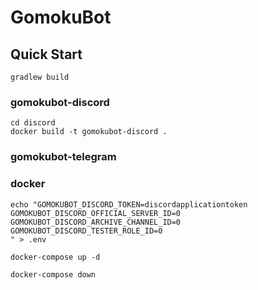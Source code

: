 # GomokuBot

## Quick Start

```shell
gradlew build
```

### gomokubot-discord

```shell
cd discord
docker build -t gomokubot-discord .
```

### gomokubot-telegram

### docker

```shell
echo "GOMOKUBOT_DISCORD_TOKEN=discordapplicationtoken
GOMOKUBOT_DISCORD_OFFICIAL_SERVER_ID=0
GOMOKUBOT_DISCORD_ARCHIVE_CHANNEL_ID=0
GOMOKUBOT_DISCORD_TESTER_ROLE_ID=0
" > .env
```

```shell
docker-compose up -d
```

```shell
docker-compose down
```
